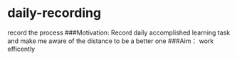 # daily-recording
record the  process
###Motivation:
Record daily accomplished learning task and make me aware of the distance to be a better one
###Aim：
work efficently
